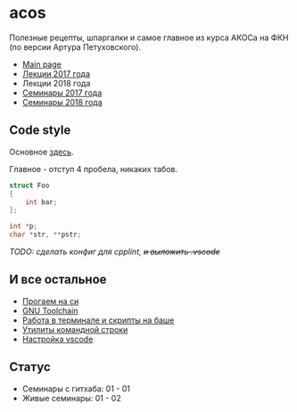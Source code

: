# acos

Полезные рецепты, шпаргалки и самое главное из курса АКОСа на ФКН (по версии Артура Петуховского).

- [Main page](https://caos.ejudge.ru/)
- [Лекции 2017 года](https://github.com/hseos/hseos-course/tree/master/2017/00-lectures)
- Лекции 2018 года
- [Семинары 2017 года](https://github.com/hseos/hseos-course/tree/master/2017)
- [Семинары 2018 года](https://github.com/hseos/hseos-course/tree/master/2018)

## Code style

Основное [здесь](https://caos.ejudge.ru/style.html).

Главное - отступ 4 пробела, никаких табов.

```C
struct Foo
{
    int bar;
};

int *p;
char *str, **pstr;
```

_TODO: сделать конфиг для cpplint, ~~и выложить .vscode~~_

## И все остальное

* [Прогаем на си](doc/c.md)
* [GNU Toolchain](doc/gnu.md)
* [Работа в терминале и скрипты на баше](doc/shell.md)
* [Утилиты командной строки](doc/tools.md)
* [Настройка vscode](doc/vscode.md)

## Статус

* Семинары с гитхаба: 01 - 01
* Живые семинары: 01 - 02
